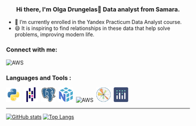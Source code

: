 <div id="header" align="center">
  <h3>Hi there, I'm Olga Drungelas👋 Data analyst from Samara.</h3>
</div>

- 🌱 I’m currently enrolled in the Yandex Practicum Data Analyst course.
- 😄  It is inspiring to find relationships in these data that help solve problems, improving modern life.  



### Connect with me:
<div>      
   <img src="https://github.com/simple-icons/simple-icons/blob/develop/icons/telegram.svg"(https://t.me/olga_drung_22) title="olga_drung_22" alt="AWS" width="40" height="40"/>
</div>

###  Languages and Tools :
<div>   
  <img src="https://github.com/devicons/devicon/blob/master/icons/python/python-original.svg" title="python" alt="AWS" width="40" height="40"/>&nbsp;
  <img src="https://github.com/devicons/devicon/blob/master/icons/pandas/pandas-original.svg" title="pandas" alt="AWS" width="40" height="40"/>&nbsp;
  <img src="https://github.com/devicons/devicon/blob/master/icons/postgresql/postgresql-original.svg" title="sql" alt="AWS" width="40" height="40"/>&nbsp;
  <img src="https://github.com/devicons/devicon/blob/master/icons/numpy/numpy-original.svg" title="numpy" alt="AWS" width="40" height="40"/>&nbsp; 
  <img src="https://github.com/simple-icons/simple-icons/blob/develop/icons/scipy.svg" title="scipy" alt="AWS" width="40" height="40"/>&nbsp; 
  <img src="https://github.com/devicons/devicon/blob/master/icons/matplotlib/matplotlib-original.svg" title="matplotlib" alt="AWS" width="40" height="40"/>&nbsp;  
  <img src="https://github.com/devicons/devicon/blob/master/icons/plotly/plotly-original.svg" title="plotly" alt="AWS" width="40" height="40"/>
</div>

__________________________________________________________________________________________________________________________________________________________________________________________________________
[![GitHub stats](https://github-readme-stats.vercel.app/api?username=olga-fin-22)](https://github.com/olga-fin-22/github-readme-stats)                                            [![Top Langs](https://github-readme-stats.vercel.app/api/top-langs/?username=olga-fin-22)](https://github.com/olga-fin-22/github-readme-stats)
